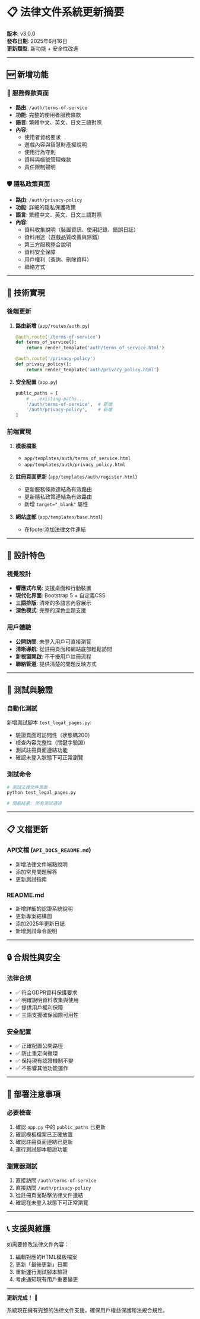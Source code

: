 # 📋 法律文件系統更新摘要

**版本**: v3.0.0  
**發布日期**: 2025年6月16日  
**更新類型**: 新功能 + 安全性改進

---

## 🆕 新增功能

### 📜 服務條款頁面
- **路由**: `/auth/terms-of-service`
- **功能**: 完整的使用者服務條款
- **語言**: 繁體中文、英文、日文三語對照
- **內容**: 
  - 使用者資格要求
  - 遊戲內容與智慧財產權說明
  - 使用行為守則
  - 資料與帳號管理條款
  - 責任限制聲明

### 🛡️ 隱私政策頁面
- **路由**: `/auth/privacy-policy`
- **功能**: 詳細的隱私保護政策
- **語言**: 繁體中文、英文、日文三語對照
- **內容**:
  - 資料收集說明（裝置資訊、使用記錄、錯誤日誌）
  - 資料用途（遊戲品質改善與除錯）
  - 第三方服務整合說明
  - 資料安全保障
  - 用戶權利（查詢、刪除資料）
  - 聯絡方式

---

## 🔧 技術實現

### 後端更新
1. **路由新增** (`app/routes/auth.py`)
   ```python
   @auth.route('/terms-of-service')
   def terms_of_service():
       return render_template('auth/terms_of_service.html')
   
   @auth.route('/privacy-policy')
   def privacy_policy():
       return render_template('auth/privacy_policy.html')
   ```

2. **安全配置** (`app.py`)
   ```python
   public_paths = [
       # ...existing paths...
       '/auth/terms-of-service',  # 新增
       '/auth/privacy-policy',    # 新增
   ]
   ```

### 前端實現
1. **模板檔案**
   - `app/templates/auth/terms_of_service.html`
   - `app/templates/auth/privacy_policy.html`

2. **註冊頁面更新** (`app/templates/auth/register.html`)
   - 更新服務條款連結為有效路由
   - 更新隱私政策連結為有效路由
   - 新增 `target="_blank"` 屬性

3. **網站底部** (`app/templates/base.html`)
   - 在footer添加法律文件連結

---

## 🎨 設計特色

### 視覺設計
- **響應式布局**: 支援桌面和行動裝置
- **現代化界面**: Bootstrap 5 + 自定義CSS
- **三語排版**: 清晰的多語言內容展示
- **深色模式**: 完整的深色主題支援

### 用戶體驗
- **公開訪問**: 未登入用戶可直接瀏覽
- **清晰導航**: 從註冊頁面和網站底部輕鬆訪問
- **新視窗開啟**: 不干擾用戶註冊流程
- **聯絡管道**: 提供清楚的問題反映方式

---

## 🧪 測試與驗證

### 自動化測試
新增測試腳本 `test_legal_pages.py`:
- 驗證頁面可訪問性（狀態碼200）
- 檢查內容完整性（關鍵字驗證）
- 測試註冊頁面連結功能
- 確認未登入狀態下可正常瀏覽

### 測試命令
```bash
# 測試法律文件頁面
python test_legal_pages.py

# 預期結果: 所有測試通過
```

---

## 📋 文檔更新

### API文檔 (`API_DOCS_README.md`)
- 新增法律文件端點說明
- 添加常見問題解答
- 更新測試指南

### README.md
- 新增詳細的認證系統說明
- 更新專案結構圖
- 添加2025年更新日誌
- 新增測試命令說明

---

## 🔒 合規性與安全

### 法律合規
- ✅ 符合GDPR資料保護要求
- ✅ 明確說明資料收集與使用
- ✅ 提供用戶權利保障
- ✅ 三語支援確保國際可用性

### 安全配置
- ✅ 正確配置公開路徑
- ✅ 防止重定向循環
- ✅ 保持現有認證機制不變
- ✅ 不影響其他功能運作

---

## 🚀 部署注意事項

### 必要檢查
1. 確認 `app.py` 中的 `public_paths` 已更新
2. 確認模板檔案已正確放置
3. 確認註冊頁面連結已更新
4. 運行測試腳本驗證功能

### 瀏覽器測試
1. 直接訪問 `/auth/terms-of-service`
2. 直接訪問 `/auth/privacy-policy`  
3. 從註冊頁面點擊法律文件連結
4. 確認在未登入狀態下可正常瀏覽

---

## 📞 支援與維護

如需要修改法律文件內容：
1. 編輯對應的HTML模板檔案
2. 更新「最後更新」日期
3. 重新運行測試腳本驗證
4. 考慮通知現有用戶重要變更

---

**更新完成！** 🎉

系統現在擁有完整的法律文件支援，確保用戶權益保護和法規合規性。
